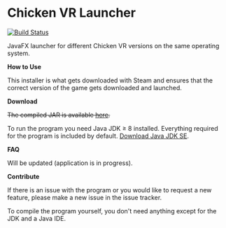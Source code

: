 # Chicken VR Launcher

[![Build Status](https://travis-ci.org/LBStudios/ChickenVR-launcher.svg?branch=master)](https://travis-ci.org/LBStudios/ChickenVR-launcher)

JavaFX launcher for different Chicken VR versions on the same operating system.

**How to Use**

This installer is what gets downloaded with Steam and ensures that the correct version of the game gets downloaded and launched.

**Download**

~~The compiled JAR is available [here](https://github.com/LB-Studios/tree/master/builds/launcher.jar).~~

To run the program you need Java JDK ≥ 8 installed. Everything required for the program is included by default. [Download Java JDK SE](http://www.oracle.com/technetwork/java/javase/downloads/index.html).

**FAQ**

Will be updated (application is in progress).

**Contribute**

If there is an issue with the program or you would like to request a new feature, please make a new issue in the issue tracker.

To compile the program yourself, you don't need anything except for the JDK and a Java IDE.
